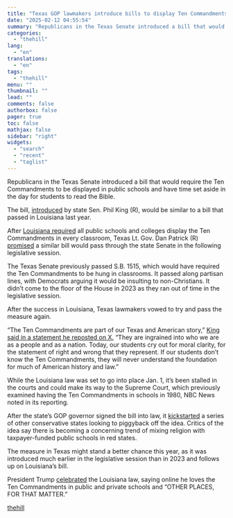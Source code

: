 ```yaml
---
title: "Texas GOP lawmakers introduce bills to display Ten Commandments, read Bible in schools"
date: "2025-02-12 04:55:54"
summary: "Republicans in the Texas Senate introduced a bill that would require the Ten Commandments to be displayed in public schools and have time set aside in the day for students to read the Bible. The bill, introduced by state Sen. Phil King (R), would be similar to a bill that..."
categories:
  - "thehill"
lang:
  - "en"
translations:
  - "en"
tags:
  - "thehill"
menu: ""
thumbnail: ""
lead: ""
comments: false
authorbox: false
pager: true
toc: false
mathjax: false
sidebar: "right"
widgets:
  - "search"
  - "recent"
  - "taglist"
---
```


Republicans in the Texas Senate introduced a bill that would require the Ten Commandments to be displayed in public schools and have time set aside in the day for students to read the Bible.

The bill, [introduced](https://capitol.texas.gov/tlodocs/89R/billtext/pdf/SB00010I.pdf#navpanes=0) by state Sen. Phil King (R), would be similar to a bill that passed in Louisiana last year.

After [Louisiana required](https://thehill.com/homenews/education/4730255-louisiana-require-ten-commandments-classrooms/) all public schools and colleges display the Ten Commandments in every classroom, Texas Lt. Gov. Dan Patrick (R) [promised](https://thehill.com/homenews/state-watch/4733538-texas-lt-gov-dan-patrick-ten-commandments/) a similar bill would pass through the state Senate in the following legislative session.

The Texas Senate previously passed S.B. 1515, which would have required the Ten Commandments to be hung in classrooms. It passed along partisan lines, with Democrats arguing it would be insulting to non-Christians. It didn’t come to the floor of the House in 2023 as they ran out of time in the legislative session.

After the success in Louisiana, Texas lawmakers vowed to try and pass the measure again.

“The Ten Commandments are part of our Texas and American story,” [King said in a statement he reposted on X.](https://x.com/bradj_TX/status/1888992935552675859) “They are ingrained into who we are as a people and as a nation. Today, our students cry out for moral clarity, for the statement of right and wrong that they represent. If our students don’t know the Ten Commandments, they will never understand the foundation for much of American history and law.”

While the Louisiana law was set to go into place Jan. 1, it’s been stalled in the courts and could make its way to the Supreme Court, which previously examined having the Ten Commandments in schools in 1980, NBC News noted in its reporting.

After the state’s GOP governor signed the bill into law, it [kickstarted](https://thehill.com/homenews/education/4733678-louisiana-law-ten-commandments-fight/) a series of other conservative states looking to piggyback off the idea. Critics of the idea say there is becoming a concerning trend of mixing religion with taxpayer-funded public schools in red states.

The measure in Texas might stand a better chance this year, as it was introduced much earlier in the legislative session than in 2023 and follows up on Louisiana’s bill.

President Trump [celebrated](https://thehill.com/homenews/4732912-trump-backs-louisiana-ten-commandments/) the Louisiana law, saying online he loves the Ten Commandments in public and private schools and “OTHER PLACES, FOR THAT MATTER.”

[thehill](https://thehill.com/homenews/state-watch/5139035-texas-bills-ten-commandments-bible-schools/)

